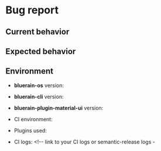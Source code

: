 # Bug report

## Current behavior

<!-- Describe how the issue manifests. -->

## Expected behavior

<!-- Describe what the desired behavior would be. -->

## Environment

- **bluerain-os** version: 
- **bluerain-cli** version: 
- **bluerain-plugin-material-ui** version: 


- CI environment: <!-- CI service name -->
- Plugins used: <!-- List bluerain plugins used if any with version -->
- CI logs: <!-- link to your CI logs or semantic-release logs -
